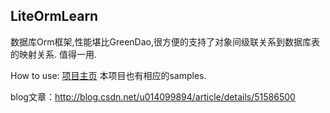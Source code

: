 ## LiteOrmLearn

数据库Orm框架,性能堪比GreenDao,很方便的支持了对象间级联关系到数据库表的映射关系.
值得一用.


How to use:
[项目主页](https://github.com/litesuits/android-lite-orm)
本项目也有相应的samples.

blog文章：http://blog.csdn.net/u014099894/article/details/51586500
